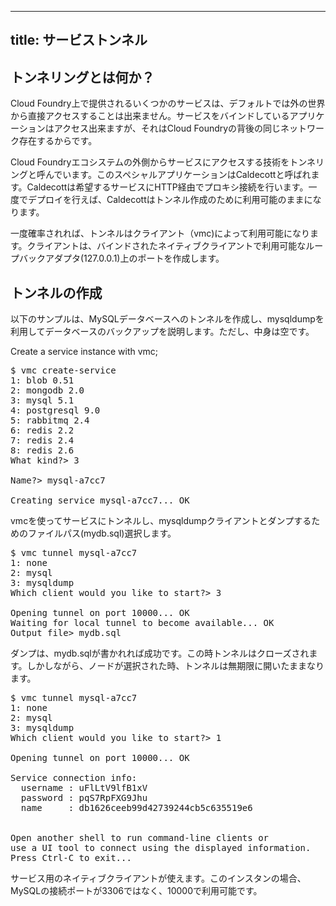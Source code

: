 <!-- ---
title: Tunnelling with Services
---
-->
---
title: サービストンネル
---

<!--
## <a id='what-is-tunnelling'></a>What is tunnelling? ##
-->
## <a id='what-is-tunnelling'></a>トンネリングとは何か？ ##

<!--
Any provisioned service on Cloud Foundry is not directly accessible to the outside world by default. An application that is bound to the service has access, but only because it sits on the same network, behind the Cloud Foundry firewall.
-->
Cloud Foundry上で提供されるいくつかのサービスは、デフォルトでは外の世界から直接アクセスすることは出来ません。サービスをバインドしているアプリケーションはアクセス出来ますが、それはCloud Foundryの背後の同じネットワーク存在するからです。

<!--
To gain access to a service from outside of the Cloud Foundry ecosystem, a technique called tunneling is used. This means deploying a special application, called Caldecott, to a Cloud Foundry account. The application then binds and connects to the desired service and proxies a connection over HTTP to the service. Once deployed, Caldecott remains available for the creation of tunnels.
-->
Cloud Foundryエコシステムの外側からサービスにアクセスする技術をトンネリングと呼んでいます。このスペシャルアプリケーションはCaldecottと呼ばれます。Caldecottは希望するサービスにHTTP経由でプロキシ接続を行います。一度でデプロイを行えば、Caldecottはトンネル作成のために利用可能のままになります。

<!--
Once established, the tunnel can be used by a client, most likely vmc. The client makes a port on the loopback adapter (127.0.0.1) available to use with a native client of the bound service.
-->
一度確率されれば、トンネルはクライアント（vmc)によって利用可能になります。クライアントは、バインドされたネイティブクライアントで利用可能なループバックアダプタ(127.0.0.1)上のポートを作成します。

<!--
## <a id='creating-a-tunnel'></a>Creating a tunnel ##
-->
## <a id='creating-a-tunnel'></a>トンネルの作成 ##

<!--
The following example illustrates creating a tunnel to a MySQL database and then using mysqldump to create a back up of the database, even though it will be empty!
-->
以下のサンプルは、MySQLデータベースへのトンネルを作成し、mysqldumpを利用してデータベースのバックアップを説明します。ただし、中身は空です。

Create a service instance with vmc;

<pre class="terminal">
$ vmc create-service
1: blob 0.51
2: mongodb 2.0
3: mysql 5.1
4: postgresql 9.0
5: rabbitmq 2.4
6: redis 2.2
7: redis 2.4
8: redis 2.6
What kind?> 3

Name?> mysql-a7cc7

Creating service mysql-a7cc7... OK
</pre>

<!--
Tunnel to the service with vmc, select mysqldump for the client and give a file path (mydb.sql) to dump to;
-->
vmcを使ってサービスにトンネルし、mysqldumpクライアントとダンプするためのファイルパス(mydb.sql)選択します。

<pre class="terminal">
$ vmc tunnel mysql-a7cc7
1: none
2: mysql
3: mysqldump
Which client would you like to start?> 3

Opening tunnel on port 10000... OK
Waiting for local tunnel to become available... OK
Output file> mydb.sql
</pre>

<!--
The dump is succesfully writen to mydb.sql. At this point the tunnel has closed, however if option one - none is selected then the tunnel will be held open indefinitely supplying the connection details;
-->
ダンプは、mydb.sqlが書かれれば成功です。この時トンネルはクローズされます。しかしながら、ノードが選択された時、トンネルは無期限に開いたままなります。

<pre class="terminal">
$ vmc tunnel mysql-a7cc7
1: none
2: mysql
3: mysqldump
Which client would you like to start?> 1

Opening tunnel on port 10000... OK

Service connection info:
  username : uFlLtV9lfB1xV
  password : pqS7RpFXG9Jhu
  name     : db1626ceeb99d42739244cb5c635519e6


Open another shell to run command-line clients or
use a UI tool to connect using the displayed information.
Press Ctrl-C to exit...
</pre>
<!--
This allows the use of a native client to connect to the service. Note that in this instance, for MySQL, the connection is available on port 10000 not 3306.
-->
サービス用のネイティブクライアントが使えます。このインスタンの場合、MySQLの接続ポートが3306ではなく、10000で利用可能です。
